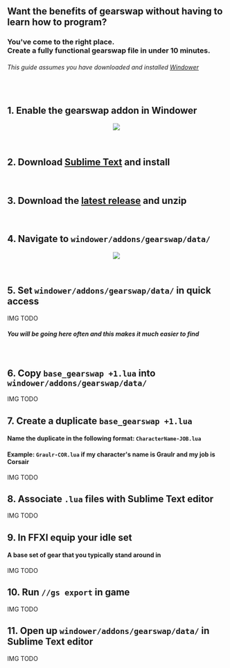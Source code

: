 ## Want the benefits of gearswap without having to learn how to program?
### You've come to the right place. <br> Create a fully functional gearswap file in under 10 minutes.
###### This guide assumes you have downloaded and installed [Windower](http://windower.net/)
<br/>

## 1. Enable the gearswap addon in Windower

<p align="center">
  <img src="http://g.recordit.co/X5bGnwoCYE.gif">
</p>
<br/>

## 2. Download [Sublime Text](https://www.sublimetext.com/3) and install
<br/>

## 3. Download the <a href="https://github.com/graulr/GearSwap/releases">latest release</a> and unzip
<br/>

## 4. Navigate to `windower/addons/gearswap/data/`
<p align="center">
    <img src="http://g.recordit.co/tRaVbyLdip.gif">
</p>
<br/>

## 5. Set `windower/addons/gearswap/data/` in quick access
IMG TODO
##### You will be going here often and this makes it much easier to find
<br/>

## 6. Copy `base_gearswap +1.lua` into `windower/addons/gearswap/data/`
IMG TODO
<br/>

## 7. Create a duplicate `base_gearswap +1.lua`
#### Name the duplicate in the following format: `CharacterName-JOB.lua`
#### Example: `Graulr-COR.lua` if my character's name is **Graulr** and my job is **Corsair**
IMG TODO
<br/>

## 8. Associate `.lua` files with Sublime Text editor 
IMG TODO
<br/>

## 9. In FFXI equip your idle set
#### A base set of gear that you typically stand around in
IMG TODO
<br/>

## 10. Run `//gs export` in game
IMG TODO
<br/>

## 11. Open up `windower/addons/gearswap/data/` in Sublime Text editor
IMG TODO
<br/>
